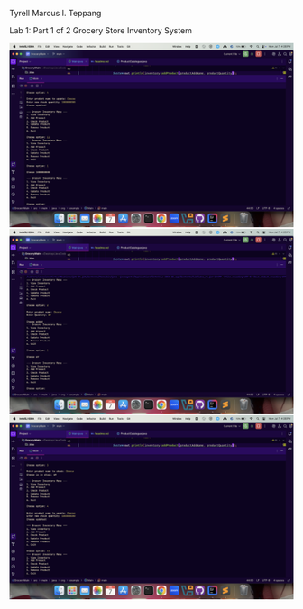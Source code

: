 Tyrell Marcus I. Teppang

Lab 1: Part 1 of 2 Grocery Store Inventory System

<img src="Teppang-Screenshot1.png">

<img src="Teppang-Screenshot2.png">

<img src="Teppang-Screenshot3.png">